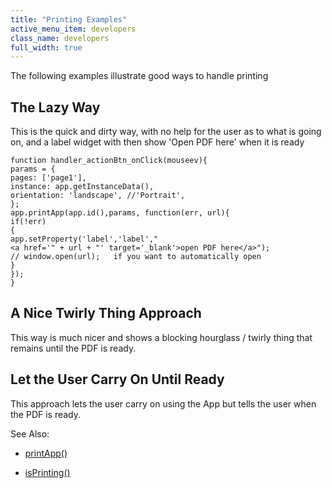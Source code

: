 ```yaml
---
title: "Printing Examples"
active_menu_item: developers
class_name: developers
full_width: true
---
```



The following examples illustrate good ways to handle printing

## The Lazy Way

This is the quick and dirty way, with no help for the user as to what is going on, and a label widget with then show 'Open PDF here' when it is ready

    function handler_actionBtn_onClick(mouseev){
    params = {
    pages: ['page1'],
    instance: app.getInstanceData(),
    orientation: 'landscape', //'Portrait',
    };
    app.printApp(app.id(),params, function(err, url){
    if(!err)
    {
    app.setProperty('label','label',"<a href='" + url + "' target='_blank'>open PDF here</a>");
    // window.open(url);   if you want to automatically open
    }
    });
    }
   

## A Nice Twirly Thing Approach

This way is much nicer and shows a blocking hourglass / twirly thing that remains until the PDF is ready.

## Let the User Carry On Until Ready

This approach lets the user carry on using the App but tells the user when the PDF is ready.

See Also:

 - [printApp()](../../../scripting-apis/client-api/app-functions/printapp)

 - [isPrinting()](../../../scripting-apis/client-api/app-functions/isprinting)

